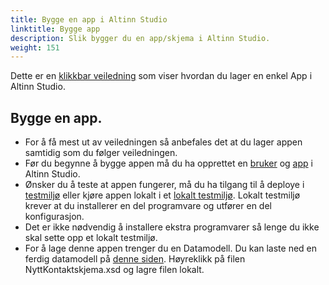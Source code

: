 ```yaml
---
title: Bygge en app i Altinn Studio
linktitle: Bygge app
description: Slik bygger du en app/skjema i Altinn Studio.
weight: 151
---
```


Dette er en [klikkbar veiledning](https://www.figma.com/proto/SH34zOEZbOuCPFQvJYF5Vd/Lage-skjema?node-id=161%3A2&scaling=scale-down&page-id=7%3A2) 
som viser hvordan du lager en enkel App i Altinn Studio.

## Bygge en app.
- For å få mest ut av veiledningen så anbefales det at du lager appen samtidig som du følger veiledningen.   
- Før du begynne å bygge appen må du ha opprettet en [bruker](https://altinn.github.io/docs/altinn-studio/getting-started/first-time-setup/) og 
[app](https://altinn.github.io/docs/altinn-studio/getting-started/create-app/) i Altinn Studio.  
- Ønsker du å teste at appen fungerer, må du ha tilgang til å deploye i [testmiljø](https://altinn.github.io/docs/altinn-studio/testing/deploy/) 
eller kjøre appen lokalt i et [lokalt testmiljø](https://altinn.github.io/docs/altinn-studio/testing/local/). 
Lokalt testmiljø krever at du installerer en del programvare og utfører en del konfigurasjon.
- Det er ikke nødvendig å installere ekstra programvarer så lenge du ikke skal sette opp et lokalt testmiljø. 
- For å lage denne appen trenger du en Datamodell. Du kan laste ned en ferdig datamodell på 
[denne siden](https://altinn.studio/repos/ttd/kurs-kontaktskjema/src/branch/master/App/models/Bakup). Høyreklikk på filen NyttKontaktskjema.xsd og lagre filen lokalt. 